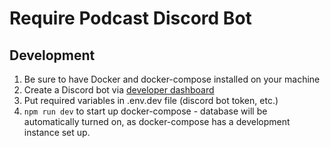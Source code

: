 # Require Podcast Discord Bot

## Development

1. Be sure to have Docker and docker-compose installed on your machine
2. Create a Discord bot via [developer dashboard](https://discord.com/developers)
3. Put required variables in .env.dev file (discord bot token, etc.)
4. `npm run dev` to start up docker-compose - database will be automatically turned on, as docker-compose has a development instance set up.
